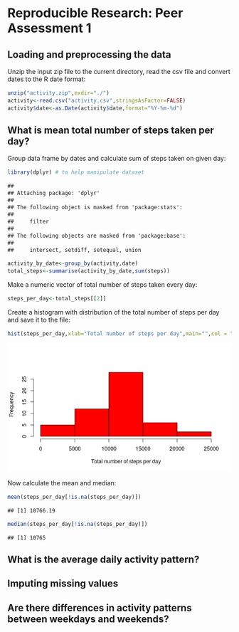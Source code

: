 # Reproducible Research: Peer Assessment 1


## Loading and preprocessing the data

Unzip the input zip file to the current directory, read the csv file and convert dates to the R date format:

```r
unzip("activity.zip",exdir="./")
activity<-read.csv("activity.csv",stringsAsFactor=FALSE)
activity$date<-as.Date(activity$date,format="%Y-%m-%d")
```



## What is mean total number of steps taken per day?

Group data frame by dates and calculate sum of steps taken on given day:

```r
library(dplyr) # to help manipulate dataset
```

```
## 
## Attaching package: 'dplyr'
## 
## The following object is masked from 'package:stats':
## 
##     filter
## 
## The following objects are masked from 'package:base':
## 
##     intersect, setdiff, setequal, union
```

```r
activity_by_date<-group_by(activity,date)
total_steps<-summarise(activity_by_date,sum(steps))
```

Make a numeric vector of total number of steps taken every day:

```r
steps_per_day<-total_steps[[2]]
```

Create a histogram with distribution of the total number of steps per day and save it to the file:

```r
hist(steps_per_day,xlab="Total number of steps per day",main="",col = "red")
```

![](figure/make_histogram-1.png) 

Now calculate the mean and median:

```r
mean(steps_per_day[!is.na(steps_per_day)])
```

```
## [1] 10766.19
```

```r
median(steps_per_day[!is.na(steps_per_day)])
```

```
## [1] 10765
```


## What is the average daily activity pattern?



## Imputing missing values



## Are there differences in activity patterns between weekdays and weekends?
